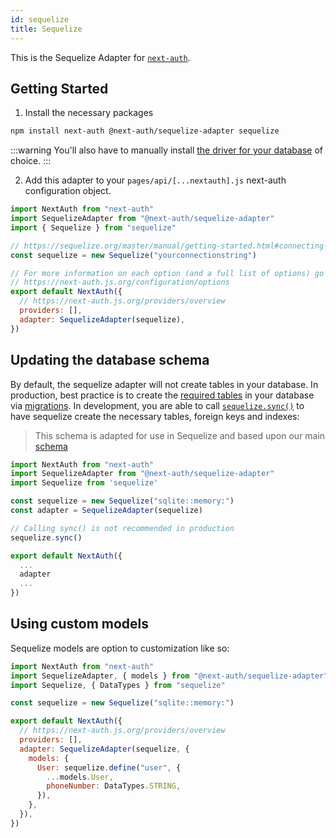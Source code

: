```yaml
---
id: sequelize
title: Sequelize
---
```


This is the Sequelize Adapter for [`next-auth`](https://next-auth.js.org).

## Getting Started

1. Install the necessary packages

```bash npm2yarn
npm install next-auth @next-auth/sequelize-adapter sequelize
```

:::warning
You'll also have to manually install [the driver for your database](https://sequelize.org/master/manual/getting-started.html) of choice.
:::

2. Add this adapter to your `pages/api/[...nextauth].js` next-auth configuration object.

```javascript title="pages/api/auth/[...nextauth].js"
import NextAuth from "next-auth"
import SequelizeAdapter from "@next-auth/sequelize-adapter"
import { Sequelize } from "sequelize"

// https://sequelize.org/master/manual/getting-started.html#connecting-to-a-database
const sequelize = new Sequelize("yourconnectionstring")

// For more information on each option (and a full list of options) go to
// https://next-auth.js.org/configuration/options
export default NextAuth({
  // https://next-auth.js.org/providers/overview
  providers: [],
  adapter: SequelizeAdapter(sequelize),
})
```

## Updating the database schema

By default, the sequelize adapter will not create tables in your database. In production, best practice is to create the [required tables](https://next-auth.js.org/adapters/models) in your database via [migrations](https://sequelize.org/master/manual/migrations.html). In development, you are able to call [`sequelize.sync()`](https://sequelize.org/master/manual/model-basics.html#model-synchronization) to have sequelize create the necessary tables, foreign keys and indexes:

> This schema is adapted for use in Sequelize and based upon our main [schema](/reference/adapters/models)

```js
import NextAuth from "next-auth"
import SequelizeAdapter from "@next-auth/sequelize-adapter"
import Sequelize from 'sequelize'

const sequelize = new Sequelize("sqlite::memory:")
const adapter = SequelizeAdapter(sequelize)

// Calling sync() is not recommended in production
sequelize.sync()

export default NextAuth({
  ...
  adapter
  ...
})
```

## Using custom models

Sequelize models are option to customization like so:

```js
import NextAuth from "next-auth"
import SequelizeAdapter, { models } from "@next-auth/sequelize-adapter"
import Sequelize, { DataTypes } from "sequelize"

const sequelize = new Sequelize("sqlite::memory:")

export default NextAuth({
  // https://next-auth.js.org/providers/overview
  providers: [],
  adapter: SequelizeAdapter(sequelize, {
    models: {
      User: sequelize.define("user", {
        ...models.User,
        phoneNumber: DataTypes.STRING,
      }),
    },
  }),
})
```
